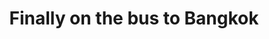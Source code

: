 ---
title: Finally on the bus to Bangkok
category: blog
lat: 12.18829
lng: 102.30083
image: https://s3-us-west-2.amazonaws.com/travels2013/2014-01-29 23:27:16 PST.jpg
observation: 20140129232716PST
---